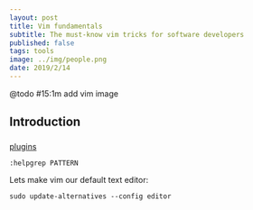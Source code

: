 ```yaml
---
layout: post
title: Vim fundamentals
subtitle: The must-know vim tricks for software developers
published: false
tags: tools
image: ../img/people.png
date: 2019/2/14
---
```


@todo #15:1m add vim image


## Introduction



###


[plugins](https://github.com/thoughtstream/Damian-Conway-s-Vim-Setup)

```
:helpgrep PATTERN
```

Lets make vim our default text editor:

```git
sudo update-alternatives --config editor
```